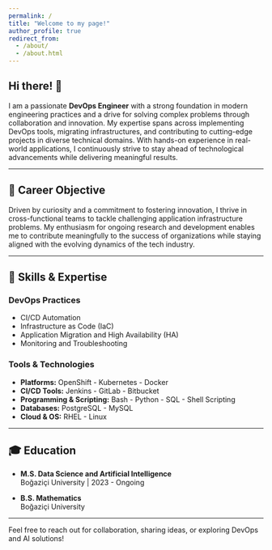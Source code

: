 ```yaml
---
permalink: /
title: "Welcome to my page!"
author_profile: true
redirect_from: 
  - /about/
  - /about.html
---
```


## Hi there! 👋

I am a passionate **DevOps Engineer** with a strong foundation in modern engineering practices and a drive for solving complex problems through collaboration and innovation. My expertise spans across implementing DevOps tools, migrating infrastructures, and contributing to cutting-edge projects in diverse technical domains. With hands-on experience in real-world applications, I continuously strive to stay ahead of technological advancements while delivering meaningful results.

---

## 🎯 Career Objective
Driven by curiosity and a commitment to fostering innovation, I thrive in cross-functional teams to tackle challenging application infrastructure problems. My enthusiasm for ongoing research and development enables me to contribute meaningfully to the success of organizations while staying aligned with the evolving dynamics of the tech industry.

---

## 🔧 Skills & Expertise

### **DevOps Practices**
- CI/CD Automation
- Infrastructure as Code (IaC)
- Application Migration and High Availability (HA)
- Monitoring and Troubleshooting

### **Tools & Technologies**
- **Platforms:** OpenShift - Kubernetes - Docker
- **CI/CD Tools:** Jenkins - GitLab - Bitbucket
- **Programming & Scripting:** Bash - Python - SQL - Shell Scripting
- **Databases:** PostgreSQL - MySQL
- **Cloud & OS:** RHEL - Linux


---

## 🎓 Education

- **M.S. Data Science and Artificial Intelligence**  
  Boğaziçi University | 2023 - Ongoing

- **B.S. Mathematics**  
  Boğaziçi University

---


Feel free to reach out for collaboration, sharing ideas, or exploring DevOps and AI solutions!